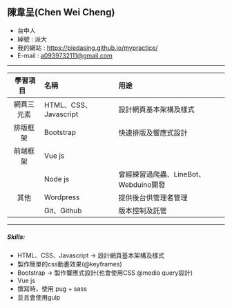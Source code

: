 ## 陳韋呈(Chen Wei Cheng)
* 台中人
* 綽號 : 派大
* 我的網站 : https://piedasing.github.io/mypractice/
* E-mail : a0939732111@gmail.com
***
|  學習項目  |  名稱  |  用途  |
|:-----------:|:---------|:---------|
|  網頁三元素  |  HTML、CSS、Javascript | 設計網頁基本架構及樣式 |
|  排版框架  |  Bootstrap    | 快速排版及響應式設計 |
|  前端框架  |  Vue js       ||
|           |  Node js      | 曾經練習過爬蟲、LineBot、Webduino開發 |
|  其他  |  Wordpress     | 提供後台供管理者管理 |
|           |  Git、Github   | 版本控制及託管 |
***
##### Skills:
* HTML、CSS、Javascript -> 設計網頁基本架構及樣式
* 製作簡單的css動畫效果(@keyframes)
* Bootstrap -> 製作響應式設計(也會使用CSS @media query設計)
* Vue js
* 撰寫時，使用 pug + sass
* 並且會使用gulp
